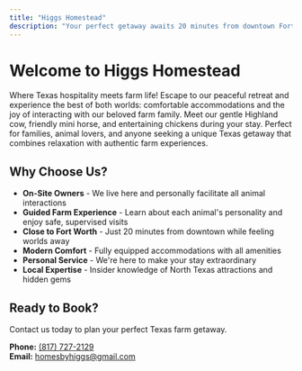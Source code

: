 ```yaml
---
title: "Higgs Homestead"
description: "Your perfect getaway awaits 20 minutes from downtown Fort Worth, TX"
---
```


# Welcome to Higgs Homestead

Where Texas hospitality meets farm life! Escape to our peaceful retreat and experience the best of both worlds: comfortable accommodations and the joy of interacting with our beloved farm family. Meet our gentle Highland cow, friendly mini horse, and entertaining chickens during your stay. Perfect for families, animal lovers, and anyone seeking a unique Texas getaway that combines relaxation with authentic farm experiences.

## Why Choose Us?

- **On-Site Owners** - We live here and personally facilitate all animal interactions
- **Guided Farm Experience** - Learn about each animal's personality and enjoy safe, supervised visits
- **Close to Fort Worth** - Just 20 minutes from downtown while feeling worlds away
- **Modern Comfort** - Fully equipped accommodations with all amenities
- **Personal Service** - We're here to make your stay extraordinary
- **Local Expertise** - Insider knowledge of North Texas attractions and hidden gems

## Ready to Book?

Contact us today to plan your perfect Texas farm getaway.

**Phone:** [(817) 727-2129](tel:8177272129)  
**Email:** [homesbyhiggs@gmail.com](mailto:homesbyhiggs@gmail.com)